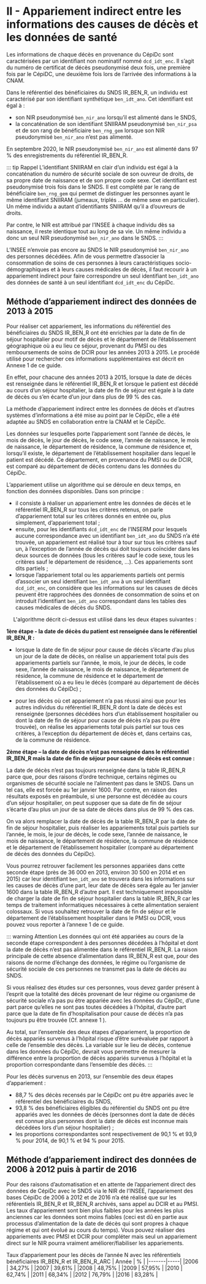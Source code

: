 # II - Appariement indirect entre les informations des causes de décès et les données de santé
<!-- SPDX-License-Identifier: MPL-2.0 -->

Les informations de chaque décès en provenance du CépiDc sont caractérisées par un identifiant non nominatif nommé `dcd_idt_enc`.
Il s’agit du numéro de certificat de décès pseudonymisé deux fois, une première fois par le CépiDC, une deuxième fois lors de l’arrivée des informations à la CNAM.

Dans le référentiel des bénéficiaires du SNDS IR_BEN_R, un individu est caractérisé par son identifiant synthétique `ben_idt_ano`. Cet identifiant est égal à :
- son NIR pseudonymisé `ben_nir_ano` lorsqu’il est alimenté dans le SNDS,
- la concaténation de son identifiant SNIIRAM pseudonymisé `ben_nir_psa` et de son rang de bénéficiaire `ben_rng_gem` lorsque son NIR pseudonymisé `ben_nir_ano` n’est pas alimenté.

En septembre 2020, le NIR pseudonymisé `ben_nir_ano` est alimenté dans 97 % des enregistrements du référentiel IR_BEN_R.

::: tip Rappel
L’identifiant SNIIRAM en clair d’un individu est égal à la concaténation du numéro de sécurité sociale de son ouvreur de droits, de sa propre date de naissance et de son propre code sexe. 
Cet identifiant est pseudonymisé trois fois dans le SNDS. 
Il est complété par le rang de bénéficiaire `ben_rng_gem` qui permet de distinguer les personnes ayant le même identifiant SNIIRAM (jumeaux, triplés … de même sexe en particulier). 
Un même individu a autant d’identifiants SNIIRAM qu’il a d’ouvreurs de droits.

Par contre, le NIR est attribué par l’INSEE à chaque individu dès sa naissance, il reste identique tout au long de sa vie. 
Un même individu a donc un seul NIR pseudonymisé `ben_nir_ano` dans le SNDS.
:::

L’INSEE n’envoie pas encore au SNDS le NIR pseudonymisé `ben_nir_ano` des personnes décédées. 
Afin de vous permettre d’associer la consommation de soins de ces personnes à leurs caractéristiques socio-démographiques et à leurs causes médicales de décès, il faut recourir à un appariement indirect pour faire correspondre un seul identifiant `ben_idt_ano` des données de santé à un seul identifiant `dcd_idt_enc` du CépiDc.

## Méthode d’appariement indirect des données de 2013 à 2015
Pour réaliser cet appariement, les informations du référentiel des bénéficiaires du SNDS IR_BEN_R ont été enrichies par la date de fin de séjour hospitalier pour motif de décès et le département de l’établissement géographique où a eu lieu ce séjour, provenant du PMSI ou des remboursements de soins de DCIR pour les années 2013 à 2015.
Le procédé utilisé pour rechercher ces informations supplémentaires est décrit en Annexe 1 de ce guide.

En effet, pour chacune des années 2013 à 2015, lorsque la date de décès est renseignée dans le référentiel IR_BEN_R et lorsque le patient est décédé au cours d’un séjour hospitalier, la date de fin de séjour est égale à la date de décès ou s’en écarte d’un jour dans plus de 99 % des cas.

La méthode d’appariement indirect entre les données de décès et d’autres systèmes d’informations a été mise au point par le CépiDc, elle a été adaptée au SNDS en collaboration entre la CNAM et le CépiDc.

Les données sur lesquelles porte l’appariement sont l’année de décès, le mois de décès, le jour de décès, le code sexe, l’année de naissance, le mois de naissance, le département de résidence, la commune de résidence et, lorsqu’il existe, le département de l’établissement hospitalier dans lequel le patient est décédé. 
Ce département, en provenance du PMSI ou de DCIR, est comparé au département de décès contenu dans les données du CépiDc. 


L’appariement utilise un algorithme qui se déroule en deux temps, en fonction des données disponibles. 
Dans son principe :
- il consiste à réaliser un appariement entre les données de décès et le référentiel IR_BEN_R sur tous les critères retenus, on parle d’appariement total sur les critères donnés en entrée ou, plus simplement, d’appariement total ;
- ensuite, pour les identifiants `dcd_idt_enc` de l’INSERM pour lesquels aucune correspondance avec un identifiant `ben_idt_ano` du SNDS n’a été trouvée, un appariement est réalisé tour à tour sur tous les critères sauf un, à l’exception de l’année de décès qui doit toujours coïncider dans les deux sources de données (tous les critères sauf le code sexe, tous les critères sauf le département de résidence, …). 
Ces appariements sont dits partiels ;
- lorsque l’appariement total ou les appariements partiels ont permis d’associer un seul identifiant `ben_idt_ano` à un seul identifiant `dcd_idt_enc`, on considère que les informations sur les causes de décès peuvent être rapprochées des données de consommation de soins et on introduit l’identifiant `ben_idt_ano` correspondant dans les tables des causes médicales de décès du SNDS.

 
L'algorithme décrit ci-dessus est utilisé dans les deux étapes suivantes :

**1ère étape - la date de décès du patient est renseignée dans le référentiel IR_BEN_R :**
- lorsque la date de fin de séjour pour cause de décès s’écarte d’au plus un jour de la date de décès, on réalise un appariement total puis des appariements partiels sur l’année, le mois, le jour de décès, le code sexe, l’année de naissance, le mois de naissance, le département de résidence, la commune de résidence et le département de l’établissement où a eu lieu le décès (comparé au département de décès des données du CépiDc) ;

- pour les décès où cet appariement n’a pas réussi ainsi que pour les autres individus du référentiel IR_BEN_R dont la date de décès est renseignée (personnes décédées hors d’un établissement hospitalier ou dont la date de fin de séjour pour cause de décès n’a pas pu être trouvée), on réalise les appariements total puis partiel sur tous ces critères, à l’exception du département de décès et, dans certains cas, de la commune de résidence.

**2ème étape – la date de décès n’est pas renseignée dans le référentiel IR_BEN_R mais la date de fin de séjour pour cause de décès est connue :**

La date de décès n’est pas toujours renseignée dans la table IR_BEN_R parce que, pour des raisons d’ordre technique, certains régimes ou organismes de sécurité sociale ne l’alimentent pas dans le SNDS. 
Dans un tel cas, elle est forcée au 1er janvier 1600. 
Par contre, en raison des résultats exposés en préambule, si une personne est décédée au cours d’un séjour hospitalier, on peut supposer que sa date de fin de séjour s’écarte d’au plus un jour de sa date de décès dans plus de 99 % des cas.

On va alors remplacer la date de décès de la table IR_BEN_R par la date de fin de séjour hospitalier, puis réaliser les appariements total puis partiels sur l’année, le mois, le jour de décès, le code sexe, l’année de naissance, le mois de naissance, le département de résidence, la commune de résidence et le département de l’établissement hospitalier (comparé au département de décès des données du CépiDc).

Vous pourrez retrouver facilement les personnes appariées dans cette seconde étape (près de 36 000 en 2013, environ 30 500 en 2014 et en 2015) car leur identifiant `ben_idt_ano` se trouvera dans les informations sur les causes de décès d’une part, leur  date de décès sera égale au 1er janvier 1600 dans la table IR_BEN_R d’autre part. 
Il est techniquement impossible de charger la date de fin de séjour hospitalier dans la table IR_BEN_R car les temps de traitement informatiques nécessaires à cette alimentation seraient colossaux. 
Si vous souhaitez retrouver la date de fin de séjour et le département de l’établissement hospitalier dans le PMSI ou DCIR, vous pouvez vous reporter à l’annexe 1 de ce guide.
 

::: warning Attention
Les données qui ont été appariées au cours de la seconde étape correspondent à des personnes décédées à l’hôpital et dont la date de décès n’est pas alimentée dans le référentiel IR_BEN_R. La raison principale de cette absence d’alimentation dans IR_BEN_R est que, pour des raisons de norme d’échange des données, le régime ou l’organisme de sécurité sociale de ces personnes ne transmet pas la date de décès au SNDS.

Si vous réalisez des études sur ces personnes, vous devez garder présent à l’esprit que la totalité des décès provenant de leur régime ou organisme de sécurité sociale n’a pas pu être appariée avec les données du CépiDc, d’une part parce qu’elles ne sont pas toutes décédées à l’hôpital, d’autre part parce que la date de fin d’hospitalisation pour cause de décès n’a pas toujours pu être trouvée (Cf. annexe 1 ).

Au total, sur l’ensemble des deux étapes d’appariement, la proportion de décès appariés survenus à l’hôpital risque d’être surévaluée par rapport à celle de l’ensemble des décès. La variable sur le lieu de décès, contenue dans les données du CépiDc, devrait vous permettre de mesurer la différence entre la proportion de décès appariés survenus à l’hôpital et la proportion correspondante dans l’ensemble des décès.
:::

Pour les décès survenus en 2013, sur l’ensemble des deux étapes d’appariement :
- 88,7 % des décès recensés par le CépiDc ont pu être appariés avec le référentiel des bénéficiaires du SNDS,
- 93,8 % des bénéficiaires éligibles du référentiel du SNDS ont pu être appariés avec les données de décès (personnes dont la date de décès est connue plus personnes dont la date de décès est inconnue mais décédées lors d’un séjour hospitalier) ;
- les proportions correspondantes sont respectivement de 90,1 % et 93,9 % pour 2014, de 90,1 % et 94 % pour 2015.



## Méthode d’appariement indirect des données de 2006 à 2012 puis à partir de 2016

Pour des raisons d’automatisation et en attente de l’appariement direct des données de CépiDc avec le SNDS via le NIR de l’INSEE, l’appariement des bases CépiDc de 2006 à 2012 et de 2016 n’a été réalisé que sur les référentiels IR_BEN_R et IR_BEN_R archivés, sans appel au DCIR et au PMSI. 
Les taux d’appariement sont bien plus faibles pour les années les plus anciennes car les données sont moins fiables (ceci est dû en partie aux processus d’alimentation de la date de décès qui sont propres à chaque régime et qui ont évolué au cours du temps). 
Vous pouvez réaliser des appariements avec PMSI et DCIR pour compléter mais seul un appariement direct sur le NIR pourra vraiment améliorer/fiabiliser les appariements.

Taux d’appariement pour les décès de l’année N avec les référentiels bénéficiaires IR_BEN_R et IR_BEN_R_ARC
| Année |	% |
|-------|-----|
|2006 | 34,27% |
|2007 |	39,61% |
|2008 | 48,75% |
|2009 |	57,95% |
|2010 | 62,74% |
|2011 |	68,34% |
|2012 | 76,79% |
|2016 |	83,28% |
